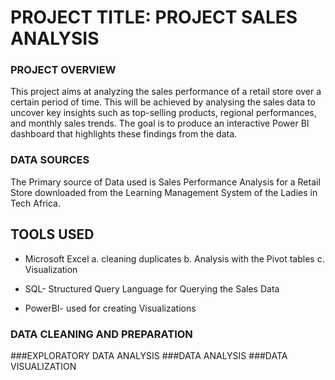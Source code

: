 # PROJECT TITLE: PROJECT SALES ANALYSIS

### PROJECT OVERVIEW
This project aims at analyzing the sales performance of a retail store over a certain period of time. This will be achieved by analysing the sales data to uncover key insights such as top-selling products, regional performances, and monthly sales trends. The goal is to produce an interactive Power BI dashboard that highlights these findings from the data.

### DATA SOURCES
The Primary source of Data used is Sales Performance Analysis for a Retail Store downloaded from the Learning Management System of the Ladies in Tech Africa.

## TOOLS USED
* Microsoft Excel
  a. cleaning duplicates
  b. Analysis with the Pivot tables
  c. Visualization
  
* SQL- Structured Query Language for Querying the Sales Data
  
* PowerBI- used for creating Visualizations
  
### DATA CLEANING AND PREPARATION

###EXPLORATORY DATA ANALYSIS
###DATA ANALYSIS
###DATA VISUALIZATION
